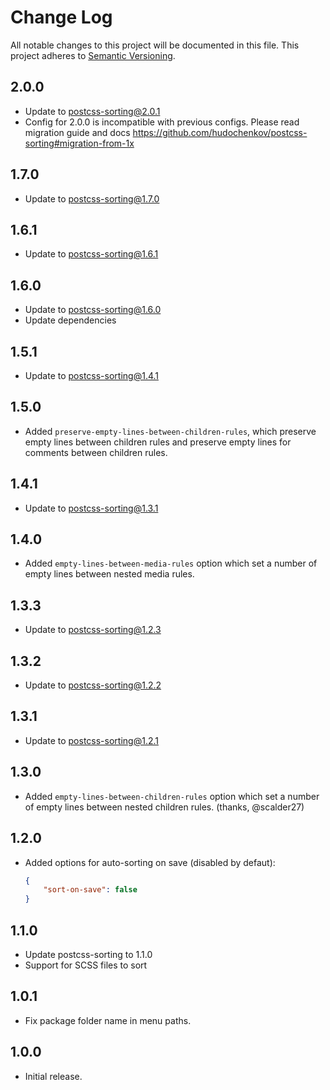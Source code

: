# Change Log
All notable changes to this project will be documented in this file.
This project adheres to [Semantic Versioning](http://semver.org/).

## 2.0.0

* Update to postcss-sorting@2.0.1
* Config for 2.0.0 is incompatible with previous configs. Please read migration guide and docs https://github.com/hudochenkov/postcss-sorting#migration-from-1x

## 1.7.0
* Update to postcss-sorting@1.7.0

## 1.6.1
* Update to postcss-sorting@1.6.1

## 1.6.0
* Update to postcss-sorting@1.6.0
* Update dependencies

## 1.5.1
* Update to postcss-sorting@1.4.1

## 1.5.0
* Added `preserve-empty-lines-between-children-rules`, which preserve empty lines between children rules and preserve empty lines for comments between children rules.

## 1.4.1
* Update to postcss-sorting@1.3.1

## 1.4.0
* Added `empty-lines-between-media-rules` option which set a number of empty lines between nested media rules.

## 1.3.3
* Update to postcss-sorting@1.2.3

## 1.3.2
* Update to postcss-sorting@1.2.2

## 1.3.1
* Update to postcss-sorting@1.2.1

## 1.3.0
* Added `empty-lines-between-children-rules` option which set a number of empty lines between nested children rules. (thanks, @scalder27)

## 1.2.0
* Added options for auto-sorting on save (disabled by defaut):

	```json
	{
		"sort-on-save": false
	}
	```

## 1.1.0
* Update postcss-sorting to 1.1.0
* Support for SCSS files to sort

## 1.0.1
* Fix package folder name in menu paths.

## 1.0.0
* Initial release.
